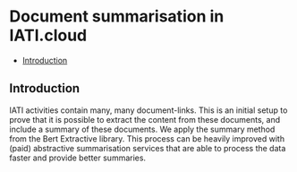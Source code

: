 # Document summarisation in IATI.cloud
- [Introduction](#introduction)

## Introduction
IATI activities contain many, many document-links. This is an initial setup to prove that it is possible to extract the content from these documents, and include a summary of these documents. We apply the summary method from the Bert Extractive library. This process can be heavily improved with (paid) abstractive summarisation services that are able to process the data faster and provide better summaries.